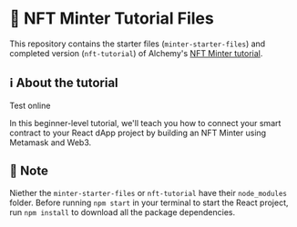 # 📝 NFT Minter Tutorial Files

This repository contains the starter files (`minter-starter-files`) and completed version (`nft-tutorial`) of Alchemy's [NFT Minter tutorial](https://docs.alchemyapi.io/alchemy/tutorials/nft-minter). 

## ℹ️ About the tutorial

Test online


In this beginner-level tutorial, we'll teach you how to connect your smart contract to your React dApp project by building an NFT Minter using Metamask and Web3. 

## 🤔 Note

Niether the `minter-starter-files` or `nft-tutorial` have their `node_modules` folder. Before running `npm start` in your terminal to start the React project, run `npm install` to download all the package dependencies.
